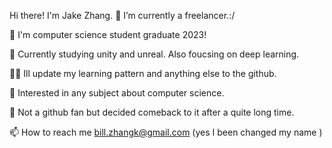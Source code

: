 Hi there! I'm Jake Zhang.
🔭 I’m currently a freelancer.:/

🌱 I'm computer science student graduate 2023!

👯 Currently studying unity and unreal. Also foucsing on deep learning.

👨‍💻 Ill update my learning pattern and anything else to the github.

📝 Interested in any subject about computer science.

💬 Not a github fan but decided comeback to it after a quite long time.

📫 How to reach me bill.zhangk@gmail.com (yes I been changed my name )
